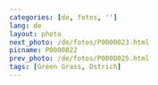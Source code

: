 ```yaml
---
categories: [de, fotos, '']
lang: de
layout: photo
next_photo: /de/fotos/P0000023.html
picname: P0000022
prev_photo: /de/fotos/P0000025.html
tags: [Green Grass, Ostrich]
---
```

